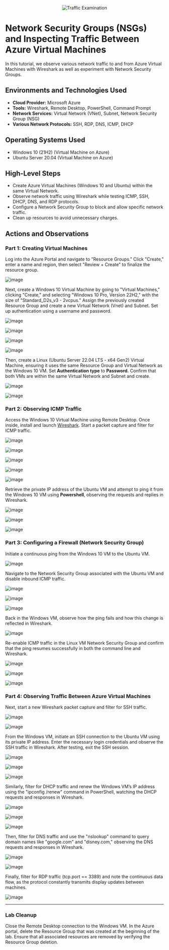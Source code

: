 <p align="center">
<img src="https://i.imgur.com/Ua7udoS.png" alt="Traffic Examination"/>
</p>

<h1>Network Security Groups (NSGs) and Inspecting Traffic Between Azure Virtual Machines</h1>
In this tutorial, we observe various network traffic to and from Azure Virtual Machines with Wireshark as well as experiment with Network Security Groups. <br />




<h2>Environments and Technologies Used</h2>

- <strong>Cloud Provider:</strong> Microsoft Azure
- <strong>Tools:</strong> Wireshark, Remote Desktop, PowerShell, Command Prompt
- <strong>Network Services:</strong> Virtual Network (VNet), Subnet, Network Security Group (NSG)
- <strong>Various Network Protocols:</strong> SSH, RDP, DNS, ICMP, DHCP




<h2>Operating Systems Used </h2>

- Windows 10 (21H2) (Virtual Machine on Azure)
- Ubuntu Server 20.04 (Virtual Machine on Azure)




<h2>High-Level Steps</h2>

- Create Azure Virtual Machines (Windows 10 and Ubuntu) within the same Virtual Network.
- Observe network traffic using Wireshark while testing ICMP, SSH, DHCP, DNS, and RDP protocols.
- Configure a Network Security Group to block and allow specific network traffic.
- Clean up resources to avoid unnecessary charges.






<h2>Actions and Observations</h2>

<h3>Part 1: Creating Virtual Machines</h3>

<p>
Log into the Azure Portal and navigate to "Resource Groups." Click "Create," enter a name and region, then select "Review + Create" to finalize the resource group. 
</p>

![image](https://github.com/user-attachments/assets/db063212-d225-43fe-a8d7-10f120b47465)


<p>
Next, create a Windows 10 Virtual Machine by going to "Virtual Machines," clicking "Create," and selecting "Windows 10 Pro, Version 22H2," with the size of "Standard_D2s_v3 - 2vcpus." Assign the previously created Resource Group and create a new Virtual Network (Vnet) and Subnet. Set up authentication using a username and password. 
</p>

![image](https://github.com/user-attachments/assets/d31fc699-bed7-418a-8cd7-89dddb257f22)

![image](https://github.com/user-attachments/assets/1b2686e3-1087-4fbb-969b-2961fac48f44)

![image](https://github.com/user-attachments/assets/feb02eb5-82e5-4e2e-923f-8238116096f0)

![image](https://github.com/user-attachments/assets/128d02bd-2caa-4b8b-955e-7383da93d63b)

<p>
Then, create a Linux (Ubuntu Server 22.04 LTS - x64 Gen2) Virtual Machine, ensuring it uses the same Resource Group and Virtual Network as the Windows 10 VM. Set <strong>Authentication type</strong> to <strong>Password.</strong> Confirm that both VMs are within the same Virtual Network and Subnet and create.
</p>

![image](https://github.com/user-attachments/assets/f57ecde8-c1f4-4594-86ab-460c2cb75abe)

![image](https://github.com/user-attachments/assets/ca7e791e-34a6-4fe6-ba45-fffbaf436531)

<h3>Part 2: Observing ICMP Traffic</h3>

<p>Access the Windows 10 Virtual Machine using Remote Desktop. Once inside, install and launch <a href="https://www.wireshark.org" target="_blank">Wireshark</a>. Start a packet capture and filter for ICMP traffic.</p>

![image](https://github.com/user-attachments/assets/e1419d49-9b03-406a-83a7-619a2057fdd7)

![image](https://github.com/user-attachments/assets/7f4b6246-cf5e-45bb-b3df-81e9f3dd48d6)

![image](https://github.com/user-attachments/assets/32a2003d-3271-4284-afa2-09c2d8e1a3ca)

![image](https://github.com/user-attachments/assets/b5024bfc-c58e-4a4d-8309-b43e85e43aa6)

![image](https://github.com/user-attachments/assets/9d3d5c3a-b382-4992-b9d8-60353c15e331)


<p>Retrieve the private IP address of the Ubuntu VM and attempt to ping it from the Windows 10 VM using <strong>Powershell</strong>, observing the requests and replies in Wireshark.</p>

![image](https://github.com/user-attachments/assets/748ef327-dfc4-4c77-a2e0-695e9faee2be)

![image](https://github.com/user-attachments/assets/2be29573-ae86-4774-89e1-c4439cb55a54)

![image](https://github.com/user-attachments/assets/cf43f1a6-4207-4aa3-bb19-48f2dcb32e83)


<h3>Part 3: Configuring a Firewall (Network Security Group)</h3>

<p>Initiate a continuous ping from the Windows 10 VM to the Ubuntu VM.</p>

![image](https://github.com/user-attachments/assets/fc5480be-4faf-4e66-a11d-758b42edd79a)


<p>Navigate to the Network Security Group associated with the Ubuntu VM and disable inbound ICMP traffic.</p>

![image](https://github.com/user-attachments/assets/7534b0f3-9639-4950-860f-c77193719fcb)

![image](https://github.com/user-attachments/assets/f6395bf6-4431-4566-b040-434c2753cb09)

![image](https://github.com/user-attachments/assets/04a064f3-0971-4d06-8853-853579ed99ff)


<p>Back in the Windows VM, observe how the ping fails and how this change is reflected in Wireshark.</p>

![image](https://github.com/user-attachments/assets/97f89e34-fdb9-42a6-8b2f-faa1a4e72646)

  
<p>Re-enable ICMP traffic in the Linux VM Network Security Group and confirm that the ping resumes successfully in both the command line and Wireshark.</p>

![image](https://github.com/user-attachments/assets/3a3084de-77e5-4d13-ad32-8308cae28071)

![image](https://github.com/user-attachments/assets/b5df7366-ea7f-41f4-b62d-5fde5070ad3f)

![image](https://github.com/user-attachments/assets/8ec46078-0404-4a89-94cb-71774707b0f6)



<h3>Part 4: Observing Traffic Between Azure Virtual Machines</h3>

<p>Next, start a new Wireshark packet capture and filter for SSH traffic.</p>

![image](https://github.com/user-attachments/assets/97b6d56d-ecca-4ac9-b89b-dc823c3d1ad8)

![image](https://github.com/user-attachments/assets/75aa58c9-e91f-423c-b213-89c52f6ee953)

 
<p>From the Windows VM, initiate an SSH connection to the Ubuntu VM using its private IP address. Enter the necessary login credentials and observe the SSH traffic in Wireshark. After testing, exit the SSH session.</p>

![image](https://github.com/user-attachments/assets/93004031-3eef-4b18-8cde-f65b315c5fb0)

![image](https://github.com/user-attachments/assets/c7450ad9-121e-4151-9847-8f9362b8c814)

![image](https://github.com/user-attachments/assets/28464560-6fcd-47db-94e5-95ea536e5fca)


<p>Similarly, filter for DHCP traffic and renew the Windows VM’s IP address using the "ipconfig /renew" command in PowerShell, watching the DHCP requests and responses in Wireshark.</p> 

![image](https://github.com/user-attachments/assets/7da8de65-22f9-428c-8936-c047aaca8512)

![image](https://github.com/user-attachments/assets/fed64dfe-aa0e-475d-aa62-ca04a5712034)

![image](https://github.com/user-attachments/assets/eec38df4-0a18-41f7-ae5b-ac11833aa984)


<p>Then, filter for DNS traffic and use the "nslookup" command to query domain names like "google.com" and "disney.com," observing the DNS requests and responses in Wireshark.</p>

![image](https://github.com/user-attachments/assets/9f6bdc66-b400-4458-b597-fe8fb3712714)

![image](https://github.com/user-attachments/assets/5b203745-8b29-4515-9428-87c48763314c)



<p>Finally, filter for RDP traffic (tcp.port == 3389) and note the continuous data flow, as the protocol constantly transmits display updates between machines.</p>

![image](https://github.com/user-attachments/assets/e016148c-6b5d-47a8-a215-7340dacd92e9)

<hr>

<h3>Lab Cleanup</h3>

<p>Close the Remote Desktop connection to the Windows VM. In the Azure portal, delete the Resource Group that was created at the beginning of the lab. Ensure that all associated resources are removed by verifying the Resource Group deletion.</p>


